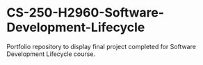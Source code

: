 # CS-250-H2960-Software-Development-Lifecycle
Portfolio repository to display final project completed for Software Development Lifecycle course.
